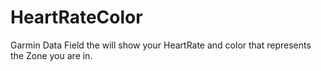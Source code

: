 # HeartRateColor
Garmin Data Field the will show your HeartRate and color that represents the Zone you are in. 

